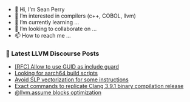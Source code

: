 - 👋 Hi, I’m Sean Perry
- 👀 I’m interested in compilers (c++, COBOL, llvm)
- 🌱 I’m currently learning ...
- 💞️ I’m looking to collaborate on ...
- 📫 How to reach me ...

<!---
s66perry/s66perry is a ✨ special ✨ repository because its `README.md` (this file) appears on your GitHub profile.
You can click the Preview link to take a look at your changes.
--->
### 📕 Latest LLVM Discourse Posts

<!-- DISCOURSE-LLVM:START -->
- [[RFC] Allow to use GUID as include guard](https://discourse.llvm.org/t/rfc-allow-to-use-guid-as-include-guard/72594#post_1)
- [Looking for aarch64 build scripts](https://discourse.llvm.org/t/looking-for-aarch64-build-scripts/72568#post_4)
- [Avoid SLP vectorization for some instructions](https://discourse.llvm.org/t/avoid-slp-vectorization-for-some-instructions/72588#post_4)
- [Exact commands to replicate Clang 3.9.1 binary compilation release](https://discourse.llvm.org/t/exact-commands-to-replicate-clang-3-9-1-binary-compilation-release/72486#post_6)
- [@llvm.assume blocks optimization](https://discourse.llvm.org/t/llvm-assume-blocks-optimization/71609?page=2#post_33)
<!-- DISCOURSE-LLVM:END -->
